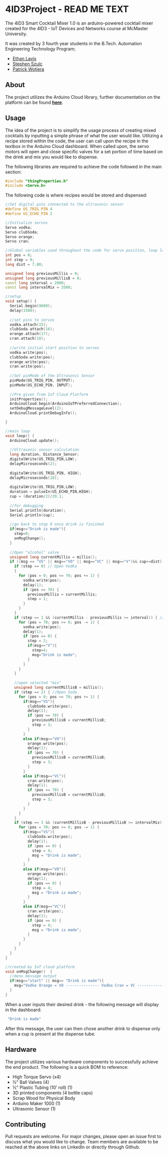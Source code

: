 # 4ID3Project - READ ME TEXT

The 4ID3 Smart Cocktail Mixer 1.0 is an arduino-powered cocktail mixer created for the 4ID3 - IoT Devices and Networks course at McMaster University.

It was created by 3 fourth year students in the B.Tech. Automation Engineering Technology Program;
- [Ethan Lavis](https://www.linkedin.com/in/ethanlavis/)
- [Stephen Szulc](https://www.linkedin.com/in/stephen-szulc/)
- [Patrick Wotjera](https://www.linkedin.com/in/patrickwojtera/)

## About

The project utilizes the Arduino Cloud library, further documentation on the platform can be found **[here](https://cloud.arduino.cc/)**.

## Usage

The idea of the project is to simplify the usage process of creating mixed cocktails by inputting a simple phrase of what the user would like. Utilizing a recipe stored within the code, the user can call upon the recipe in the textbox in the Arduino Cloud dashboard. When called upon, the servo motors will open and close specific valves for a set portion of time based on the drink and mix you would like to dispense.

The following libraries are required to achieve the code followed in the main section:

```c++
#include "thingProperties.h"
#include <Servo.h>
```

The following code is where recipes would be stored and dispensed:

```c++
//Set digital pins connected to the ultrasonic sensor
#define US_TRIG_PIN 4
#define US_ECHO_PIN 2

//Initialize servos
Servo vodka;
Servo clubSoda;
Servo orange;
Servo cran;

//Global variables used throughout the code for servo position, loop logic, cup distance & delays
int pos = 0;
int step = 0;
long dist = 7.00;

unsigned long previousMillis = 0;
unsigned long previousMillisB = 0;
const long interval = 2000;
const long intervalMix = 3500;

//setup
void setup() {
  Serial.begin(9600);
  delay(1500);
  
  //set pins to servos
  vodka.attach(15);
  clubSoda.attach(16);
  orange.attach(17);
  cran.attach(18);
  
  //write initial start position to servos
  vodka.write(pos);
  clubSoda.write(pos);
  orange.write(pos);
  cran.write(pos);
  
  //Set pinMode of the Ultrasonic Sensor
  pinMode(US_TRIG_PIN, OUTPUT);
  pinMode(US_ECHO_PIN, INPUT);
  
  //Pre given from IoT Cloud Platform
  initProperties();
  ArduinoCloud.begin(ArduinoIoTPreferredConnection);
  setDebugMessageLevel(2);
  ArduinoCloud.printDebugInfo();

}

//main loop
void loop() {
  ArduinoCloud.update();
  
  //Ultrasonic sensor calculation
  long duration, Distance_Sensor;
  digitalWrite(US_TRIG_PIN,LOW);
  delayMicroseconds(2);
  
  digitalWrite(US_TRIG_PIN, HIGH);
  delayMicroseconds(10);
  
  digitalWrite(US_TRIG_PIN,LOW);
  duration = pulseIn(US_ECHO_PIN,HIGH);
  cup = (duration/2)/29.1;
  
  //for debugging
  Serial.println(duration);
  Serial.println(cup);
  
  //go back to step 0 once drink is finished
  if(msg=="Drink is made"){
    step=0;
    onMsgChange();
  }
  
  //Open "alcohol" valve
  unsigned long currentMillis = millis();
  if ((msg == "VS" || msg=="VO" || msg=="VC" || msg=="V")&& cup<=dist) {
    if (step == 0) // Open Vodka
    {
      for (pos = 0; pos <= 70; pos += 1) {
        vodka.write(pos);
        delay(1);
        if (pos == 70) {
          previousMillis = currentMillis;
          step = 1;
        }
      }
    }
    if (step == 1 && (currentMillis - previousMillis >= interval)) { // Close Vodka
      for (pos = 70; pos >= 0; pos -= 1) {
        vodka.write(pos);
        delay(1);
        if (pos == 0) {
          step = 2;
          if(msg=="V"){
            step=4;
            msg="Drink is made";
          }
        }
      }
    }
    
    //open selected "mix"
    unsigned long currentMillisB = millis();
    if (step == 2) { //Open Soda
      for (pos = 0; pos <= 70; pos += 1) {
        if(msg=="VS"){
          clubSoda.write(pos);
          delay(1);
          if (pos == 70) {
            previousMillisB = currentMillisB;
            step = 3;
          }
        }
        else if(msg=="VO"){
          orange.write(pos);
          delay(1);
          if (pos == 70) {
            previousMillisB = currentMillisB;
            step = 3;
          }
        }
        else if(msg=="VC"){
          cran.write(pos);
          delay(1);
          if (pos == 70) {
            previousMillisB = currentMillisB;
            step = 3;
          }
        }
      }
    }
    if (step == 3 && (currentMillisB - previousMillisB >= intervalMix)) {
      for (pos = 70; pos >= 0; pos -= 1) {
        if(msg=="VS"){
          clubSoda.write(pos);
          delay(1);
          if (pos == 0) {
            step = 4;
            msg = "Drink is made";
          }
        }
        else if(msg=="VO"){
          orange.write(pos);
          delay(1);
          if (pos == 0) {
            step = 4;
            msg = "Drink is made";
          }
        }
        else if(msg=="VC"){
          cran.write(pos);
          delay(1);
          if (pos == 0) {
            step = 4;
            msg = "Drink is made";
          }
        }
      }
    }
  }
}

//created by IoT cloud platform
void onMsgChange()  {
  //menu message output
  if(msg=="start" || msg== "Drink is made"){
    msg="Vodka Orange = VO --------------- Vodka Cran = VC ------------------ Vodka Soda = VS ------------------ Vodka Shot = V ---------------- ";
  }
}
```

When a user inputs their desired drink - the following message will display in the dashboard:

```c++
 "Drink is made"
```

After this message, the user can then chose another drink to dispense only when a cup is present at the dispense tube.

## Hardware

The project utilizes various hardware components to successfully achieve the end product. The following is a quick BOM to reference:
- High Torque Servo (x4)
- ½" Ball Valves (4)
- ½" Plastic Tubing (10’ roll) (1)
- 3D printed components (4 bottle caps)
- Scrap Wood for Physical Body
- Arduino Maker 1000 (1)
- Ultrasonic Sensor (1)

## Contributing
Pull requests are welcome. For major changes, please open an issue first to discuss what you would like to change. Team members are available to be reached at the above links on LinkedIn or directly through Github.
